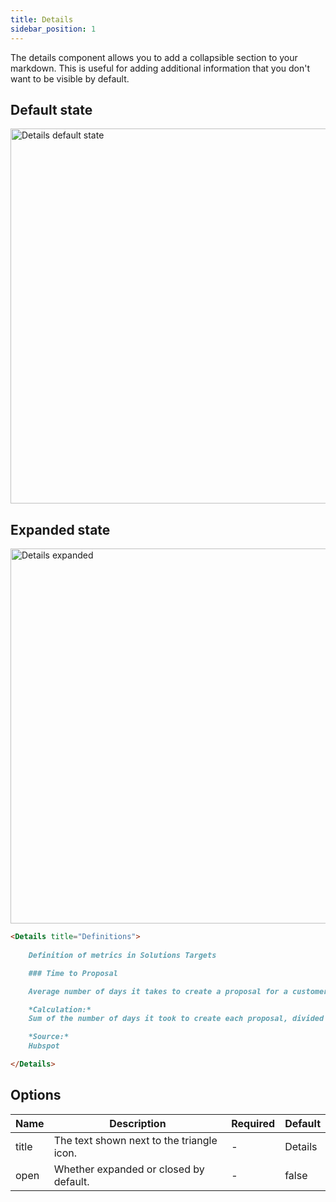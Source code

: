 ```yaml
---
title: Details
sidebar_position: 1
---
```


The details component allows you to add a collapsible section to your markdown. This is useful for adding additional information that you don't want to be visible by default.

## Default state

<img src="/img/details.png" alt="Details default state" width="600"/>

## Expanded state

<img src="/img/details-expanded.png" alt="Details expanded" width="600"/>


```markdown
<Details title="Definitions">
    
    Definition of metrics in Solutions Targets

    ### Time to Proposal

    Average number of days it takes to create a proposal for a customer

    *Calculation:*
    Sum of the number of days it took to create each proposal, divided by the number of proposals created

    *Source:*
    Hubspot

</Details>
```

## Options

| Name   | Description                                                | Required | Default  |
|--------|------------------------------------------------------------|----------|----------|
| title  | The text shown next to the triangle icon.                  | -       | Details  |
| open   | Whether expanded or closed by default.                     | -       | false    |


